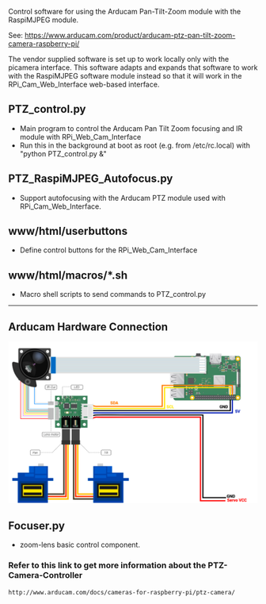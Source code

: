 Control software for using the Arducam Pan-Tilt-Zoom module with the RaspiMJPEG module.

See: https://www.arducam.com/product/arducam-ptz-pan-tilt-zoom-camera-raspberry-pi/

The vendor supplied software is set up to work locally only with the picamera interface.
This software adapts and expands that software to work with the RaspiMJPEG software module instead
so that it will work in the RPi_Cam_Web_Interface web-based interface.

## PTZ_control.py
* Main program to control the Arducam Pan Tilt Zoom focusing and IR module with RPi_Web_Cam_Interface
* Run this in the background at boot as root (e.g. from /etc/rc.local) with "python PTZ_control.py &"

## PTZ_RaspiMJPEG_Autofocus.py
* Support autofocusing with the Arducam PTZ module used with RPi_Cam_Web_Interface.

## www/html/userbuttons
* Define control buttons for the RPi_Web_Cam_Interface

## www/html/macros/*.sh
* Macro shell scripts to send commands to PTZ_control.py

-------
## Arducam Hardware Connection
![Alt text](https://github.com/ArduCAM/PTZ-Camera-Controller/blob/master/data/HardwareConnection.png)

## Focuser.py
* zoom-lens basic control component.

### Refer to this link to get more information about the PTZ-Camera-Controller
```bash
http://www.arducam.com/docs/cameras-for-raspberry-pi/ptz-camera/
```

